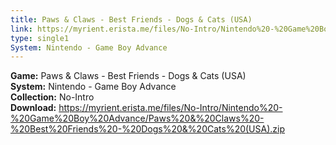```yaml
---
title: Paws & Claws - Best Friends - Dogs & Cats (USA)
link: https://myrient.erista.me/files/No-Intro/Nintendo%20-%20Game%20Boy%20Advance/Paws%20&%20Claws%20-%20Best%20Friends%20-%20Dogs%20&%20Cats%20(USA).zip
type: single1
System: Nintendo - Game Boy Advance
---
```

<b>Game:</b> Paws & Claws - Best Friends - Dogs & Cats (USA)<br>
<b>System:</b> Nintendo - Game Boy Advance<br>
<b>Collection:</b> No-Intro<br>
<b>Download:</b> https://myrient.erista.me/files/No-Intro/Nintendo%20-%20Game%20Boy%20Advance/Paws%20&%20Claws%20-%20Best%20Friends%20-%20Dogs%20&%20Cats%20(USA).zip
